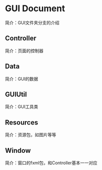 # GUI Document

简介：GUI文件夹分支的介绍

## Controller

简介：页面的控制器

## Data

简介：GUI的数据

## GUIUtil

简介：GUI工具类

## Resources

简介：资源包，如图片等等

## Window

简介：窗口的fxml包，和Controller基本一一对应